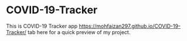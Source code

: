 # COVID-19-Tracker
This is COVID-19 Tracker app
https://mohfaizan297.github.io/COVID-19-Tracker/ tab here for a quick preview of my project.
